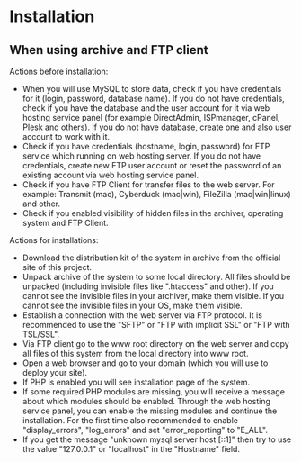 

Installation
=====================================================================

When using archive and FTP client
---------------------------------------------------------------------

Actions before installation:
- When you will use MySQL to store data, check if you have
  credentials for it (login, password, database name).
  If you do not have credentials, check if you have the database and
  the user account for it via web hosting service panel (for example
  DirectAdmin, ISPmanager, cPanel, Plesk and others).
  If you do not have database, create one
  and also user account to work with it.
- Check if you have credentials (hostname, login, password)
  for FTP service which running on web hosting server.
  If you do not have credentials, create new FTP user account
  or reset the password of an existing account via web hosting service panel.
- Check if you have FTP Client for transfer files
  to the web server. For example: Transmit (mac), Cyberduck (mac|win),
  FileZilla (mac|win|linux) and other.
- Check if you enabled visibility of hidden files in the archiver,
  operating system and FTP Client.

Actions for installations:
- Download the distribution kit of the system in archive from the
  official site of this project.
- Unpack archive of the system to some local directory.
  All files should be unpacked (including invisible files like ".htaccess" and other).
  If you cannot see the invisible files in your archiver, make them visible.
  If you cannot see the invisible files in your OS, make them visible.
- Establish a connection with the web server via FTP protocol.
  It is recommended to use the "SFTP" or "FTP with implicit SSL" or
  "FTP with TSL/SSL".
- Via FTP client go to the www root directory on the web server
  and copy all files of this system from the local directory
  into www root.
- Open a web browser and go to your domain (which you
  will use to deploy your site).
- If PHP is enabled you will see installation page of the system.
- If some required PHP modules are missing, you will receive
  a message about which modules should be enabled.
  Through the web hosting service panel, you can enable the missing
  modules and continue the installation.
  For the first time also recommended to enable "display_errors",
  "log_errors" and set "error_reporting" to "E_ALL".
- If you get the message "unknown mysql server host [::1]" then try
  to use the value "127.0.0.1" or "localhost" in the "Hostname" field.

